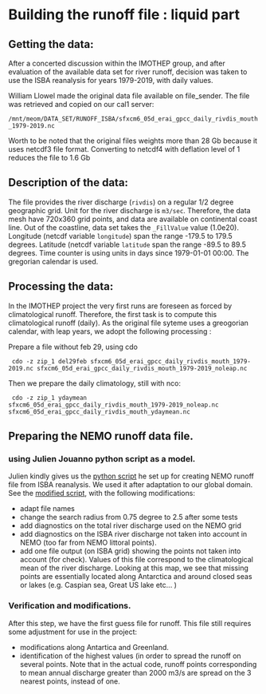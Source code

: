 # Building the runoff file : liquid part

## Getting the data:
After a concerted discussion within the IMOTHEP group, and after evaluation of the available data set for river runoff, 
decision was taken to use the ISBA reanalysis for years 1979-2019,  with daily values.

William Llowel made the original data file available on file_sender. The file was retrieved and copied on our cal1 server:

   `/mnt/meom/DATA_SET/RUNOFF_ISBA/sfxcm6_05d_erai_gpcc_daily_rivdis_mouth_1979-2019.nc `

Worth to be noted that the original files weights more than 28 Gb because it uses netcdf3 file format.  Converting to netcdf4 with deflation level of 1 reduces
the file to 1.6 Gb 

## Description of the data:
The file provides the river discharge (`rivdis`) on a regular 1/2 degree geographic grid.  Unit for the river discharge is `m3/sec`. Therefore,
the data mesh have  720x360 grid points, and data are available on continental coast line. Out of the coastline, data set takes the `_FillValue`
 value (1.0e20).  Longitude (netcdf variable `longitude`) span the range -179.5 to 179.5 degrees. Latitude (netcdf variable `latitude` span the
range -89.5 to 89.5 degrees. Time counter is using units in days since 1979-01-01 00:00. The gregorian calendar is used.

## Processing the data:
In the IMOTHEP project the very first runs are foreseen as forced by climatological runoff. Therefore, the first task is to compute this
climatological runoff (daily).  As the original file syteme uses a greogorian calendar, with leap years, we adopt the following processing :

Prepare a file without feb 29, using cdo

   ``` 
    cdo -z zip_1 del29feb sfxcm6_05d_erai_gpcc_daily_rivdis_mouth_1979-2019.nc sfxcm6_05d_erai_gpcc_daily_rivdis_mouth_1979-2019_noleap.nc
   ```

Then we prepare the daily climatology, still with nco:

   ``` 
    cdo -z zip_1 ydaymean    sfxcm6_05d_erai_gpcc_daily_rivdis_mouth_1979-2019_noleap.nc sfxcm6_05d_erai_gpcc_daily_rivdis_mouth_ydaymean.nc
   ``` 

## Preparing the NEMO runoff data file.
### using Julien Jouanno python script as a model.
Julien kindly gives us the [python script](./build_runoff_fromISBA.py) he set up for creating NEMO runoff file from ISBA reanalysis. We
used it after adaptation to our global domain. See the [modified script](./build_ORCA025_runoff_fromISBA.py),  with the following modifications: 
   * adapt file names
   * change the search radius  from 0.75 degree to 2.5 after some tests
   * add diagnostics on the total river discharge used on the NEMO grid
   * add diagnostics on the ISBA river discharge not taken into account in NEMO (too far from NEMO littoral points).
   * add one file output (on ISBA grid) showing the points not taken into account (for check). Values of this file correspond to the climatological mean of the river discharge. Looking at this map, we see that missing points are essentially located along Antarctica and around closed seas or lakes (e.g. Caspian sea, Great US lake etc... ) 

### Verification and modifications.
After this step, we have the first guess file for runoff. This file still requires some adjustment for use in the project:
   * modifications along Antartica and Greenland.
   * identification of the highest values (in order to spread the runoff on several points.  Note that in the actual code, runoff points corresponding to mean annual discharge greater than 2000 m3/s are spread on the 3 nearest points, instead of one. 
